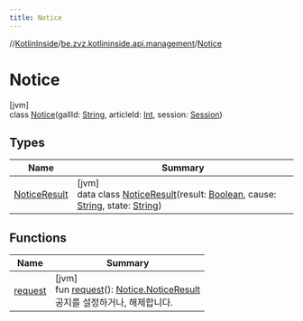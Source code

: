 ```yaml
---
title: Notice
---
```

//[KotlinInside](../../../index.html)/[be.zvz.kotlininside.api.management](../index.html)/[Notice](index.html)



# Notice



[jvm]\
class [Notice](index.html)(gallId: [String](https://kotlinlang.org/api/latest/jvm/stdlib/kotlin/-string/index.html), articleId: [Int](https://kotlinlang.org/api/latest/jvm/stdlib/kotlin/-int/index.html), session: [Session](../../be.zvz.kotlininside.session/-session/index.html))



## Types


| Name | Summary |
|---|---|
| [NoticeResult](-notice-result/index.html) | [jvm]<br>data class [NoticeResult](-notice-result/index.html)(result: [Boolean](https://kotlinlang.org/api/latest/jvm/stdlib/kotlin/-boolean/index.html), cause: [String](https://kotlinlang.org/api/latest/jvm/stdlib/kotlin/-string/index.html), state: [String](https://kotlinlang.org/api/latest/jvm/stdlib/kotlin/-string/index.html)) |


## Functions


| Name | Summary |
|---|---|
| [request](request.html) | [jvm]<br>fun [request](request.html)(): [Notice.NoticeResult](-notice-result/index.html)<br>공지를 설정하거나, 해제합니다. |

